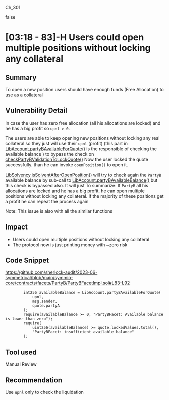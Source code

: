 Ch_301

false

# [03:18 - 83]-H Users could open multiple positions without locking any collateral

## Summary
To open a new position users should have enough funds (Free Allocation) to use as a collateral 

## Vulnerability Detail
In case the user has zero free allocation (all his allocations are locked) and he has a big profit so `upnl > 0`.

The users are able to keep opening new positions without locking any real collateral so they just will use their `upnl` (profit) (this part in [LibAccount.partyBAvailableForQuote()](https://github.com/sherlock-audit/2023-06-symmetrical/blob/main/symmio-core/contracts/libraries/LibAccount.sol#L88-L103) is the responsible of checking the available balance ) to bypass the check on [checkPartyBValidationToLockQuote()](https://github.com/sherlock-audit/2023-06-symmetrical/blob/main/symmio-core/contracts/facets/PartyB/PartyBFacetImpl.sol#L88-L92)
Now the user locked the quote successfully. than he can invoke `openPosition()` to open it.

[LibSolvency.isSolventAfterOpenPosition()](https://github.com/sherlock-audit/2023-06-symmetrical/blob/main/symmio-core/contracts/libraries/LibSolvency.sol#L15-L97) will try to check again the `PartyB` available balance by sub-call to [LibAccount.partyBAvailableBalance()](https://github.com/sherlock-audit/2023-06-symmetrical/blob/main/symmio-core/contracts/libraries/LibAccount.sol#L118-L130) but this check is bypassed also.
It will just 
To summarize:  If `PartyB` all his allocations are locked and he has a big profit. he can open multiple positions without locking any collateral. If the majority of these positions get a profit he can repeat the process again 



Note:  This issue is also with all the similar functions
 
## Impact
- Users could open multiple positions without locking any collateral
- The protocol now is just printing money with ~zero risk
## Code Snippet
https://github.com/sherlock-audit/2023-06-symmetrical/blob/main/symmio-core/contracts/facets/PartyB/PartyBFacetImpl.sol#L83-L92

```solidity
        int256 availableBalance = LibAccount.partyBAvailableForQuote(
            upnl,
            msg.sender,
            quote.partyA
        );
        require(availableBalance >= 0, "PartyBFacet: Available balance is lower than zero");
        require(
            uint256(availableBalance) >= quote.lockedValues.total(),
            "PartyBFacet: insufficient available balance"
        );
```

## Tool used

Manual Review

## Recommendation
Use `upnl` only to check the liquidation